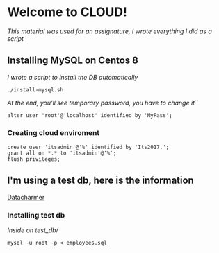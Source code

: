 # Welcome to CLOUD!
_This material was used for an assignature, I wrote everything I did as a script_

## Installing MySQL on Centos 8
_I wrote a script to install the DB automatically_
```
./install-mysql.sh
```
_At the end, you'll see temporary password, you have to change it_``
```
alter user 'root'@'localhost' identified by 'MyPass';
```

### Creating cloud enviroment
```
create user 'itsadmin'@'%' identified by 'Its2017.';
grant all on *.* to 'itsadmin'@'%';
flush privileges;
```

## I'm using a test db, here is the information
[Datacharmer](https://github.com/datacharmer/test_db)

### Installing test db
_Inside on test_db/_
```
mysql -u root -p < employees.sql
```
